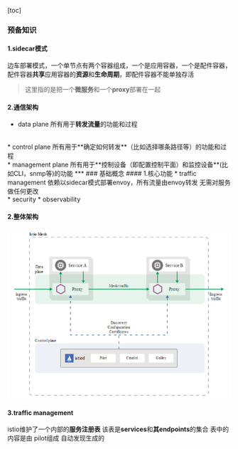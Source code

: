 [toc]
### 预备知识
#### 1.sidecar模式
边车部署模式，一个单节点有两个容器组成，一个是应用容器，一个是配件容器，配件容器**共享**应用容器的**资源**和**生命周期**，即配件容器不能单独存活
>这里指的是把一个**微服务**和一个**proxy**部署在一起  

#### 2.通信架构
* data plane
所有用于**转发流量**的功能和过程
<br/>
* control plane
所有用于**确定如何转发**（比如选择哪条路径等）的功能和过程
<br/>
* management plane
所有用于**控制设备（即配置控制平面）和监控设备**(比如CLI，snmp等)的功能
***
### 基础概念
#### 1.核心功能
* traffic management
依赖以sidecar模式部署envoy，所有流量由envoy转发
无需对服务做任何更改
<br/>
* security
* observability

#### 2.整体架构
![](./imgs/overview_01.png)

#### 3.traffic management
istio维护了一个内部的**服务注册表**
该表是**services**和**其endpoints**的集合
表中的内容是由 pilot组成 自动发现生成的
